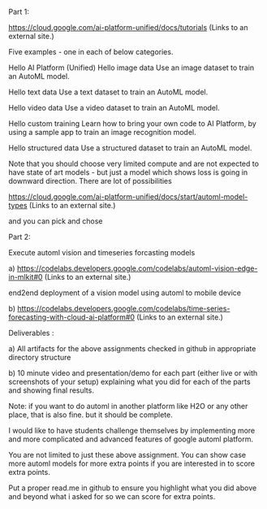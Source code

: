Part 1:

 

https://cloud.google.com/ai-platform-unified/docs/tutorials (Links to an external site.)

 

Five examples - one in each of below categories. 

Hello AI Platform (Unified) 
Hello image data
Use an image dataset to train an AutoML model.

Hello text data
Use a text dataset to train an AutoML model.

Hello video data
Use a video dataset to train an AutoML model.

Hello custom training
Learn how to bring your own code to AI Platform, by using a sample app to train an image recognition model.

Hello structured data
Use a structured dataset to train an AutoML model.

Note that you should choose very limited compute and are not expected to have state of art models - but just a model which shows loss is going in downward direction.
There are lot of possibilities

https://cloud.google.com/ai-platform-unified/docs/start/automl-model-types (Links to an external site.)

 

and you can pick and chose

Part 2:

Execute automl vision and timeseries forcasting models

a) https://codelabs.developers.google.com/codelabs/automl-vision-edge-in-mlkit#0 (Links to an external site.)

 

end2end deployment of a vision model using automl to mobile device

b) https://codelabs.developers.google.com/codelabs/time-series-forecasting-with-cloud-ai-platform#0 (Links to an external site.)

 

Deliverables :

a) All artifacts for the above assignments checked in github in appropriate directory structure

 

b) 10 minute video and presentation/demo for each part (either live or with screenshots of your setup) explaining what you did for each of the parts and showing final results.

 

Note: if you want to do automl in another platform like H2O or any other place, that is also fine. but it should be complete. 

 

I would like to have students challenge themselves by implementing more and more complicated and advanced features of google automl platform.

 

You are not limited to just these above assignment. You can show case more automl models for more extra points if you are interested in to score extra points.

 

Put a proper read.me in github to ensure you highlight what you did above and beyond what i asked for so we can score for extra points.
